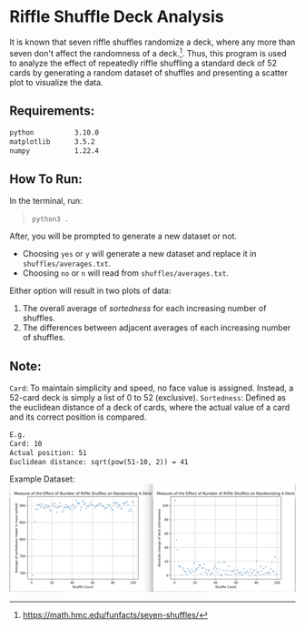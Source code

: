 # Riffle Shuffle Deck Analysis
It is known that seven riffle shuffles randomize a deck, where any more than seven don't affect the randomness of a deck.[^1]. Thus, this program is used to analyze the effect of repeatedly riffle shuffling a standard deck of 52 cards by generating a random dataset of shuffles and presenting a scatter plot to visualize the data. 

[^1]: https://math.hmc.edu/funfacts/seven-shuffles/

## Requirements:
```
python          3.10.0
matplotlib      3.5.2
numpy           1.22.4
```

## How To Run:
In the terminal, run:
> `python3 .`

After, you will be prompted to generate a new dataset or not.
 - Choosing `yes` or `y` will generate a new dataset and replace it in `shuffles/averages.txt`.
 - Choosing `no` or `n` will read from `shuffles/averages.txt`.

Either option will result in two plots of data:
 1. The overall average of *sortedness* for each increasing number of shuffles.
 2. The differences between adjacent averages of each increasing number of shuffles.

## Note:
`Card`: To maintain simplicity and speed, no face value is assigned. Instead, a 52-card deck is simply a list of 0 to 52 (exclusive).
`Sortedness`: Defined as the euclidean distance of a deck of cards, where the actual value of a card and its correct position is compared.
```
E.g.
Card: 10
Actual position: 51
Euclidean distance: sqrt(pow(51-10, 2)) = 41
```

Example Dataset:
![Example Plot](images/example_plot.png)